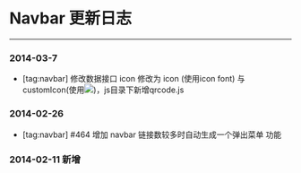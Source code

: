 # Navbar 更新日志
---

### 2014-03-7

 * [tag:navbar] 修改数据接口 icon 修改为 icon (使用icon font) 与 customIcon(使用<img src="上传的图片">)，js目录下新增qrcode.js

### 2014-02-26

 * [tag:navbar] #464 增加 navbar 链接数较多时自动生成一个弹出菜单 功能

### 2014-02-11 新增